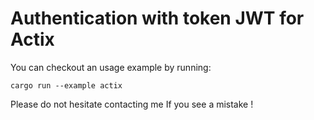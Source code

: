 # Authentication with token JWT for Actix

You can checkout an usage example by running:

    cargo run --example actix

Please do not hesitate contacting me If you see a mistake !
